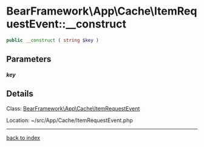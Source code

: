 # BearFramework\App\Cache\ItemRequestEvent::__construct

```php
public __construct ( string $key )
```

## Parameters

##### key

## Details

Class: [BearFramework\App\Cache\ItemRequestEvent](bearframework.app.cache.itemrequestevent.class.md)

Location: ~/src/App/Cache/ItemRequestEvent.php

---

[back to index](index.md)

